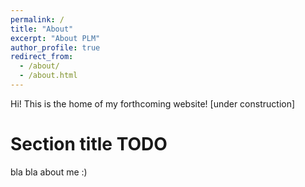 ```yaml
---
permalink: /
title: "About"
excerpt: "About PLM"
author_profile: true
redirect_from: 
  - /about/
  - /about.html
---
```



Hi! This is the home of my forthcoming website! [under construction]

Section title TODO 
======
bla bla about me :) 


